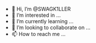- 👋 Hi, I’m @SWAGK1LLER
- 👀 I’m interested in ...
- 🌱 I’m currently learning ...
- 💞️ I’m looking to collaborate on ...
- 📫 How to reach me ...

<!---
SWAGK1LLER/SWAGK1LLER is a ✨ special ✨ repository because its `README.md` (this file) appears on your GitHub profile.
You can click the Preview link to take a look at your changes.
--->
